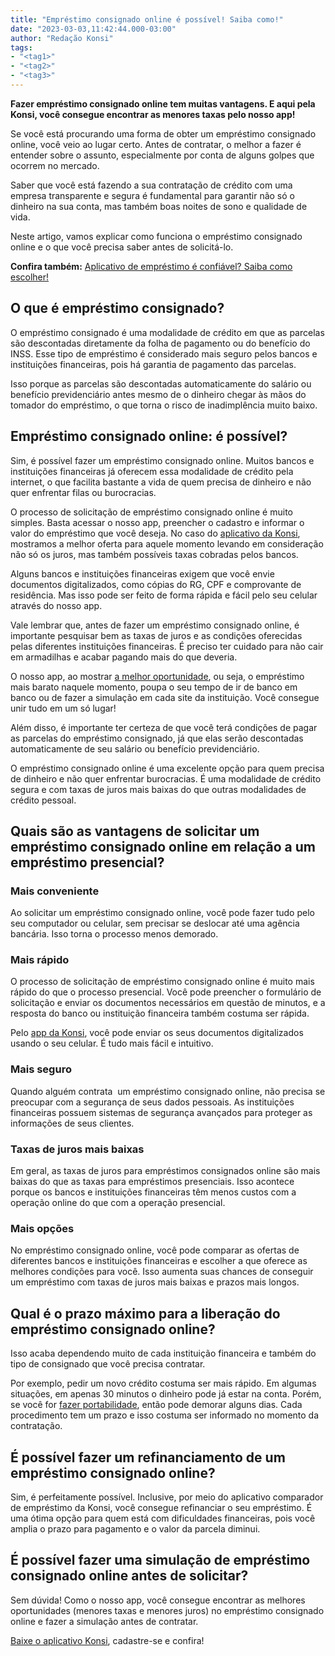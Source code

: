 ```yaml
---
title: "Empréstimo consignado online é possível! Saiba como!"
date: "2023-03-03,11:42:44.000-03:00"
author: "Redação Konsi"
tags:
- "<tag1>"
- "<tag2>"
- "<tag3>"
---
```


<p><strong>Fazer empréstimo consignado online tem muitas vantagens. E aqui pela Konsi, você consegue encontrar as menores taxas pelo nosso app!</strong></p><p>Se você está procurando uma forma de obter um empréstimo consignado online, você veio ao lugar certo. Antes de contratar, o melhor a fazer é entender sobre o assunto, especialmente por conta de alguns golpes que ocorrem no mercado.</p><p>Saber que você está fazendo a sua contratação de crédito com uma empresa transparente e segura é fundamental para garantir não só o dinheiro na sua conta, mas também boas noites de sono e qualidade de vida.</p><p>Neste artigo, vamos explicar como funciona o empréstimo consignado online e o que você precisa saber antes de solicitá-lo.</p><p><strong>Confira também:</strong> <a href="https://www.konsi.com.br/postagens/aplicativo-de-emprestimo">Aplicativo de empréstimo é confiável? Saiba como escolher!</a></p><h2 id="o-que-%C3%A9-empr%C3%A9stimo-consignado">O que é empréstimo consignado?</h2><p>O empréstimo consignado é uma modalidade de crédito em que as parcelas são descontadas diretamente da folha de pagamento ou do benefício do INSS. Esse tipo de empréstimo é considerado mais seguro pelos bancos e instituições financeiras, pois há garantia de pagamento das parcelas.</p><p>Isso porque as parcelas são descontadas automaticamente do salário ou benefício previdenciário antes mesmo de o dinheiro chegar às mãos do tomador do empréstimo, o que torna o risco de inadimplência muito baixo.</p><h2 id="empr%C3%A9stimo-consignado-online-%C3%A9-poss%C3%ADvel">Empréstimo consignado online: é possível?</h2><p>Sim, é possível fazer um empréstimo consignado online. Muitos bancos e instituições financeiras já oferecem essa modalidade de crédito pela internet, o que facilita bastante a vida de quem precisa de dinheiro e não quer enfrentar filas ou burocracias.</p><p>O processo de solicitação de empréstimo consignado online é muito simples. Basta acessar o nosso app, preencher o cadastro e informar o valor do empréstimo que você deseja. No caso do <a href="https://q2kj.adj.st/?adj_t=1075aqga&amp;adj_campaign=site&amp;adj_adgroup=blog&amp;adj_creative=emprestimo-consignado-online">aplicativo da Konsi</a>, mostramos a melhor oferta para aquele momento levando em consideração não só os juros, mas também possíveis taxas cobradas pelos bancos.</p><p>Alguns bancos e instituições financeiras exigem que você envie documentos digitalizados, como cópias do RG, CPF e comprovante de residência. Mas isso pode ser feito de forma rápida e fácil pelo seu celular através do nosso app.</p><p>Vale lembrar que, antes de fazer um empréstimo consignado online, é importante pesquisar bem as taxas de juros e as condições oferecidas pelas diferentes instituições financeiras. É preciso ter cuidado para não cair em armadilhas e acabar pagando mais do que deveria.</p><p>O nosso app, ao mostrar <a href="https://www.konsi.com.br/postagens/como-conseguir-a-menor-taxa-de-juros">a melhor oportunidade</a>, ou seja, o empréstimo mais barato naquele momento, poupa o seu tempo de ir de banco em banco ou de fazer a simulação em cada site da instituição. Você consegue unir tudo em um só lugar!</p><p>Além disso, é importante ter certeza de que você terá condições de pagar as parcelas do empréstimo consignado, já que elas serão descontadas automaticamente de seu salário ou benefício previdenciário.</p><p>O empréstimo consignado online é uma excelente opção para quem precisa de dinheiro e não quer enfrentar burocracias. É uma modalidade de crédito segura e com taxas de juros mais baixas do que outras modalidades de crédito pessoal.</p><h2 id="quais-s%C3%A3o-as-vantagens-de-solicitar-um-empr%C3%A9stimo-consignado-online-em-rela%C3%A7%C3%A3o-a-um-empr%C3%A9stimo-presencial">Quais são as vantagens de solicitar um empréstimo consignado online em relação a um empréstimo presencial?</h2><h3 id="mais-conveniente">Mais conveniente</h3><p>Ao solicitar um empréstimo consignado online, você pode fazer tudo pelo seu computador ou celular, sem precisar se deslocar até uma agência bancária. Isso torna o processo menos demorado.</p><h3 id="mais-r%C3%A1pido">Mais rápido</h3><p>O processo de solicitação de empréstimo consignado online é muito mais rápido do que o processo presencial. Você pode preencher o formulário de solicitação e enviar os documentos necessários em questão de minutos, e a resposta do banco ou instituição financeira também costuma ser rápida.</p><p>Pelo <a href="https://www.konsi.com.br/postagens/como-conseguir-a-menor-taxa-de-juros">app da Konsi</a>, você pode enviar os seus documentos digitalizados usando o seu celular. É tudo mais fácil e intuitivo.</p><h3 id="mais-seguro">Mais seguro</h3><p>Quando alguém contrata  um empréstimo consignado online, não precisa se preocupar com a segurança de seus dados pessoais. As instituições financeiras possuem sistemas de segurança avançados para proteger as informações de seus clientes.</p><h3 id="taxas-de-juros-mais-baixas">Taxas de juros mais baixas</h3><p>Em geral, as taxas de juros para empréstimos consignados online são mais baixas do que as taxas para empréstimos presenciais. Isso acontece porque os bancos e instituições financeiras têm menos custos com a operação online do que com a operação presencial.</p><h3 id="mais-op%C3%A7%C3%B5es">Mais opções</h3><p>No empréstimo consignado online, você pode comparar as ofertas de diferentes bancos e instituições financeiras e escolher a que oferece as melhores condições para você. Isso aumenta suas chances de conseguir um empréstimo com taxas de juros mais baixas e prazos mais longos.</p><h2 id="qual-%C3%A9-o-prazo-m%C3%A1ximo-para-a-libera%C3%A7%C3%A3o-do-empr%C3%A9stimo-consignado-online">Qual é o prazo máximo para a liberação do empréstimo consignado online?</h2><p>Isso acaba dependendo muito de cada instituição financeira e também do tipo de consignado que você precisa contratar.</p><p>Por exemplo, pedir um novo crédito costuma ser mais rápido. Em algumas situações, em apenas 30 minutos o dinheiro pode já estar na conta. Porém, se você for <a href="https://www.konsi.com.br/postagens/portabilidade-de-emprestimo">fazer portabilidade</a>, então pode demorar alguns dias. Cada procedimento tem um prazo e isso costuma ser informado no momento da contratação.</p><h2 id="%C3%A9-poss%C3%ADvel-fazer-um-refinanciamento-de-um-empr%C3%A9stimo-consignado-online">É possível fazer um refinanciamento de um empréstimo consignado online?</h2><p>Sim, é perfeitamente possível. Inclusive, por meio do aplicativo comparador de empréstimo da Konsi, você consegue refinanciar o seu empréstimo. É uma ótima opção para quem está com dificuldades financeiras, pois você amplia o prazo para pagamento e o valor da parcela diminui.</p><h2 id="%C3%A9-poss%C3%ADvel-fazer-uma-simula%C3%A7%C3%A3o-de-empr%C3%A9stimo-consignado-online-antes-de-solicitar">É possível fazer uma simulação de empréstimo consignado online antes de solicitar?</h2><p>Sem dúvida! Como o nosso app, você consegue encontrar as melhores oportunidades (menores taxas e menores juros) no empréstimo consignado online e fazer a simulação antes de contratar. </p><p><a href="https://q2kj.adj.st/?adj_t=1075aqga&amp;adj_campaign=site&amp;adj_adgroup=blog&amp;adj_creative=emprestimo-consignado-online">Baixe o aplicativo Konsi</a>, cadastre-se e confira!</p>
